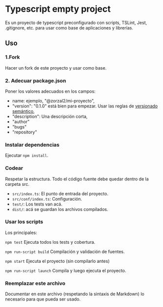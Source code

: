 # Typescript empty project

Es un proyecto de typescript preconfigurado con scripts, TSLint, Jest, .gitignore, etc. para usar como base de aplicaciones y librerías.

## Uso

### 1.Fork

Hacer un fork de este proyecto y usar como base.

### 2. Adecuar package.json

Poner los valores adecuados en los campos:

- name: ejemplo, "@zorzal2/mi-proyecto",
- "version": "0.1.0" está bien para empezar. Usar las reglas de [versionado semántico](https://semver.org/lang/es/),
- "description": Una descripción corta,
- "author"
- "bugs"
- "repository"

### Instalar dependencias

Ejecutar `npm install`.

### Codear

Respetar la estructura. Todo el código fuente debe quedar dentro de la carpeta src.
- `src/index.ts`: El punto de entrada del proyecto.
- `src/conf/index.ts`: Configuración.
- `test/`: Los tests van acá.
- `dist/`: acá se guardan los archivos compilados.

### Usar los scripts

Los principales:

`npm test`
Ejecuta todos los tests y cobertura.

`npm run-script build`
Compilación y validación de fuentes.

`npm start`
Ejecuta el proyecto (sin compilarlo antes)

`npm run-script launch`
Compila y luego ejecuta el proyecto.

### Reemplazar este archivo

Documentar en este archivo (respetando la sintaxis de Markdown) lo necesario para que pueda ser usado.

